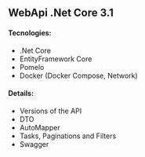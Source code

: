 ## WebApi .Net Core 3.1

#### Tecnologies:

- .Net Core
- EntityFramework Core
- Pomelo
- Docker (Docker Compose, Network)

#### Details:

- Versions of the API
- DTO
- AutoMapper
- Tasks, Paginations and Filters
- Swagger